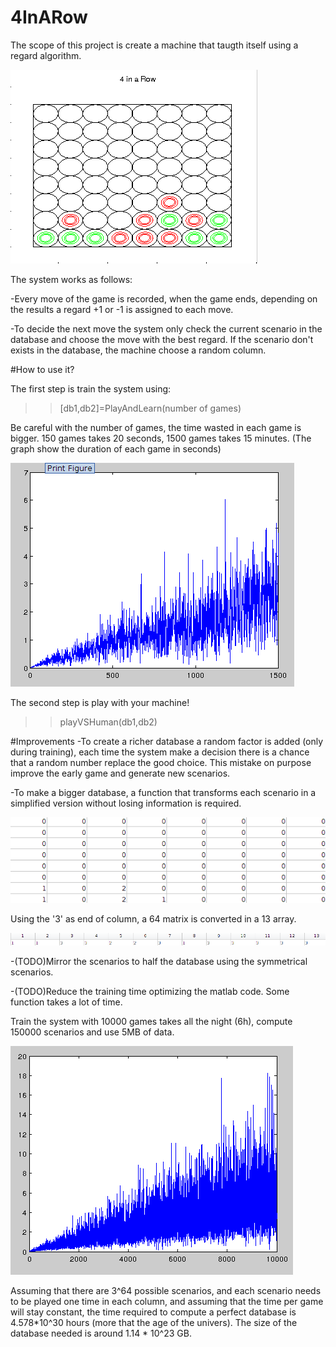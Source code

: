 # 4InARow


The scope of this project is create a machine that taugth itself using a regard algorithm.

![Alt text](/4inarow.png)

The system works as follows:

-Every move of the game is recorded, when the game ends, depending on the results a regard +1 or -1 is assigned to each move.

-To decide the next move the system only check the current scenario in the database and choose the move with the best regard. If the scenario don't exists in the database, the machine choose a random column.

#How to use it?

The first step is train the system using:
>>[db1,db2]=PlayAndLearn(number of games)

Be careful with the number of games, the time wasted in each game is bigger. 150 games takes 20 seconds, 1500 games takes 15 minutes. (The graph show the duration of each game in seconds)

![Alt text](/time1500iterations.png)

The second step is play with your machine!

>>playVSHuman(db1,db2)

#Improvements
-To create a richer database a random factor is added (only during training), each time the system make a decision there is a chance that a random number replace the good choice.
This mistake on purpose improve the early game and generate new scenarios.

-To make a bigger database, a function that transforms each scenario in a simplified version without losing information is required. 

![Alt text](/standardscenario.png)

Using the '3' as end of column, a 64 matrix is converted in a 13 array.

![Alt text](/transformedscenario.png)


-(TODO)Mirror the scenarios to half the database using the symmetrical scenarios. 

-(TODO)Reduce the training time optimizing the matlab code. Some function takes a lot of time.

Train the system with 10000 games takes all the night (6h), compute 150000 scenarios and use 5MB of data.

![Alt text](/10000.png)

Assuming that there are 3^64 possible scenarios, and each scenario needs to be played one time in each column, and assuming that the time per game will stay constant, the time required to compute a perfect database is 4.578*10^30 hours (more that the age of the univers). The size of the database needed is around 1.14 * 10^23 GB.





